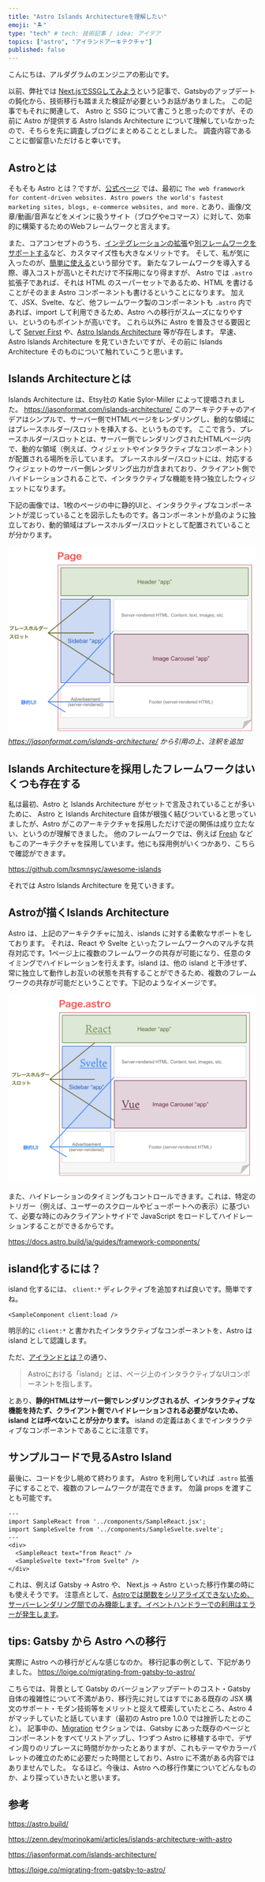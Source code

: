 ```yaml
---
title: "Astro Islands Architectureを理解したい"
emoji: "🏝"
type: "tech" # tech: 技術記事 / idea: アイデア
topics: ["astro", "アイランドアーキテクチャ"]
published: false
---
```


こんにちは、アルダグラムのエンジニアの影山です。

以前、弊社では [Next.jsでSSGしてみよう](https://zenn.dev/aldagram_tech/articles/4c89e772ceddcb)という記事で、Gatsbyのアップデートの鈍化から、技術移行も踏まえた検証が必要というお話がありました。
この記事でもそれに関連して、 Astro と SSG について書こうと思ったのですが、その前に Astro が提供する Astro Islands Architecture について理解していなかったので、そちらを先に調査しブログにまとめることとしました。
調査内容であることに御留意いただけると幸いです。

## Astroとは

そもそも Astro とは？ですが、[公式ページ](astro.build) では、最初に
`The web framework for content-driven websites. Astro powers the world's fastest marketing sites, blogs, e-commerce websites, and more.` とあり、画像/文章/動画/音声などをメインに扱うサイト（ブログやeコマース）に対して、効率的に構築するためのWebフレームワークと言えます。

また、コアコンセプトのうち、[インテグレーションの拡張](https://astro.build/integrations/)や[別フレームワークをサポートする](https://docs.astro.build/ja/guides/framework-components/)など、カスタマイズ性も大きなメリットです。
そして、私が気に入ったのが、[簡単に使える](https://docs.astro.build/ja/concepts/why-astro/#%E7%B0%A1%E5%8D%98%E3%81%AB%E4%BD%BF%E3%81%88%E3%82%8B)という部分です。
新たなフレームワークを導入する際、導入コストが高いとそれだけで不採用になり得ますが、 Astro では `.astro` 拡張子であれば、それは HTML のスーパーセットであるため、HTML を書けることがそのまま Astro コンポーネントも書けるということになります。
加えて、JSX、Svelte、など、他フレームワーク製のコンポーネントも `.astro` 内であれば、import して利用できるため、Astro への移行がスムーズになりやすい、というのもポイントが高いです。
これら以外に Astro を普及させる要因として [Server First](https://docs.astro.build/ja/concepts/why-astro/#%E3%82%B5%E3%83%BC%E3%83%90%E3%83%BC%E3%83%95%E3%82%A1%E3%83%BC%E3%82%B9%E3%83%88) や、[Astro Islands Architecture](https://docs.astro.build/ja/concepts/islands/) 等が存在します。
早速、Astro Islands Architecture を見ていきたいですが、その前に Islands Architecture そのものについて触れていこうと思います。

## Islands Architectureとは

Islands Architecture は、Etsy社の Katie Sylor-Miller によって提唱されました。
https://jasonformat.com/islands-architecture/
このアーキテクチャのアイデアはシンプルで、サーバー側でHTMLページをレンダリングし、動的な領域にはプレースホルダー/スロットを挿入する、というものです。
ここで言う、プレースホルダー/スロットとは、サーバー側でレンダリングされたHTMLページ内で、動的な領域（例えば、ウィジェットやインタラクティブなコンポーネント）が配置される場所を示しています。
プレースホルダー/スロットには、対応するウィジェットのサーバー側レンダリング出力が含まれており、クライアント側でハイドレーションされることで、インタラクティブな機能を持つ独立したウィジェットになります。

下記の画像では、1枚のページの中に静的UIと、インタラクティブなコンポーネントが混じっていることを図示したものです。各コンポーネントが島のように独立しており、動的領域はプレースホルダー/スロットとして配置されていることが分かります。

![image2.png](/images/astro-islands-architecture/image2.png)
*https://jasonformat.com/islands-architecture/ から引用の上、注釈を追加*

## Islands Architectureを採用したフレームワークはいくつも存在する
私は最初、Astro と Islands Architecture がセットで言及されていることが多いために、 Astro と Islands Architecture 自体が根強く結びついていると思っていましたが、Astro がこのアーキテクチャを採用しただけで逆の関係は成り立たない、というのが理解できました。
他のフレームワークでは、例えば [Fresh](https://fresh.deno.dev/) などもこのアーキテクチャを採用しています。他にも採用例がいくつかあり、こちらで確認ができます。

https://github.com/lxsmnsyc/awesome-islands

それでは Astro Islands Architecture を見ていきます。

## Astroが描くIslands Architecture
Astro は、上記のアーキテクチャに加え、islands に対する柔軟なサポートをしております。
それは、React や Svelte といったフレームワークへのマルチな共存対応です。1ページ上に複数のフレームワークの共存が可能になり、任意のタイミングでハイドレーションを行えます。island は、他の island と干渉せず、常に独立して動作しお互いの状態を共有することができるため、複数のフレームワークの共存が可能だということです。下記のようなイメージです。

![image4.png](/images/astro-islands-architecture/image4.png)

また、ハイドレーションのタイミングもコントロールできます。これは、特定のトリガー（例えば、ユーザーのスクロールやビューポートへの表示）に基づいて、必要な時にのみクライアントサイドで JavaScript をロードしてハイドレーションすることができるからです。

https://docs.astro.build/ja/guides/framework-components/

## island化するには？
island 化するには、 `client:*` ディレクティブを追加すれば良いです。簡単ですね。

```
<SampleComponent client:load />
```

明示的に `client:*` と書かれたインタラクティブなコンポーネントを、Astro は island として認識します。

ただ、[アイランドとは？](https://docs.astro.build/ja/concepts/islands/#%E3%82%A2%E3%82%A4%E3%83%A9%E3%83%B3%E3%83%89%E3%81%A8%E3%81%AF)の通り、

> Astroにおける「island」とは、ページ上のインタラクティブなUIコンポーネントを指します。

とあり、**静的HTMLはサーバー側でレンダリングされるが、インタラクティブな機能を持たず、クライアント側でハイドレーションされる必要がないため、island とは呼べないことが分かります。** island の定義はあくまでインタラクティブなコンポーネントであることに注意です。


## サンプルコードで見るAstro Island
最後に、コードを少し眺めて終わります。
Astro を利用していれば `.astro` 拡張子にすることで、複数のフレームワークが混在できます。
勿論 props を渡すことも可能です。

```
---
import SampleReact from '../components/SampleReact.jsx';
import SampleSvelte from '../components/SampleSvelte.svelte';
---
<div>
  <SampleReact text="from React" />
  <SampleSvelte text="from Svelte" />
</div>
```

これは、例えば Gatsby -> Astro や、 Next.js -> Astro といった移行作業の時にも使えそうです。
注意点として、[Astroでは関数をシリアライズできないため、サーバーレンダリング間でのみ機能します。イベントハンドラーでの利用はエラーが発生します](https://docs.astro.build/ja/guides/framework-components/#%E3%83%95%E3%83%AC%E3%83%BC%E3%83%A0%E3%83%AF%E3%83%BC%E3%82%AF%E3%82%B3%E3%83%B3%E3%83%9D%E3%83%BC%E3%83%8D%E3%83%B3%E3%83%88%E3%81%ABprops%E3%82%92%E6%B8%A1%E3%81%99)。

## tips: Gatsby から Astro への移行
実際に Astro への移行がどんな感じなのか。
移行記事の例として、下記がありました。
https://loige.co/migrating-from-gatsby-to-astro/

こちらでは、背景として Gatsby のバージョンアップデートのコスト・Gatsby 自体の複雑性について不満があり、移行先に対してはすでにある既存の JSX 構文のサポート・モダン技術等をメリットと捉えて模索していたところ、Astro 4 がマッチしていたと話しています（最初の Astro pre 1.0.0 では挫折したとのこと）。
記事中の、[Migration](https://loige.co/migrating-from-gatsby-to-astro/#:~:text=successfully%20this%20time!-,Migration,-Once%20I%20was) セクションでは、Gatsby にあった既存のページとコンポーネントをすべてリストアップし、1つずつ Astro に移植する中で、デザイン周りのリプレースに時間がかかったとありますが、これもテーマやカラーパレットの確立のために必要だった時間としており、Astro に不満がある内容ではありませんでした。
なるほど。今後は、Astro への移行作業についてどんなものか、より探っていきたいと思います。


## 参考

https://astro.build/

https://zenn.dev/morinokami/articles/islands-architecture-with-astro

https://jasonformat.com/islands-architecture/

https://loige.co/migrating-from-gatsby-to-astro/
